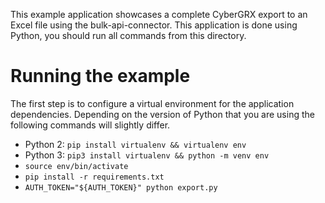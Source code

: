 This example application showcases a complete CyberGRX export to an Excel file using the bulk-api-connector.  This application is done using Python, you should run all commands from this directory.

# Running the example
The first step is to configure a virtual environment for the application dependencies.  Depending on the version of Python that you are using the following commands will slightly differ.
- Python 2: `pip install virtualenv && virtualenv env`
- Python 3: `pip3 install virtualenv && python -m venv env`
- `source env/bin/activate`
- `pip install -r requirements.txt`
- `AUTH_TOKEN="${AUTH_TOKEN}" python export.py`